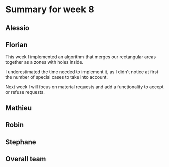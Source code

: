 # Summary for week 8

## Alessio

## Florian 
This week I implemented an algorithm that merges our rectangular areas together as a zones with holes inside. 

I underestimated the time needed to implement it, as I didn't notice at first the number of special cases to take into account.

Next week I will focus on material requests and add a functionality to accept or refuse requests.

## Mathieu

## Robin

## Stephane

## Overall team

